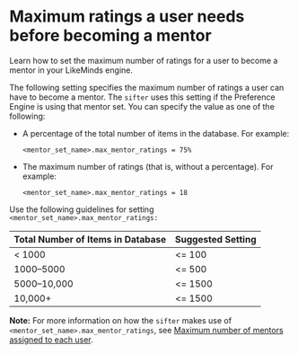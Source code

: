 # Maximum ratings a user needs before becoming a mentor

Learn how to set the maximum number of ratings for a user to become a mentor in your LikeMinds engine.

The following setting specifies the maximum number of ratings a user can have to become a mentor. The `sifter` uses this setting if the Preference Engine is using that mentor set. You can specify the value as one of the following:

-   A percentage of the total number of items in the database. For example:

    ```
    <mentor_set_name>.max_mentor_ratings = 75%
    ```

-   The maximum number of ratings \(that is, without a percentage\). For example:

    ```
    <mentor_set_name>.max_mentor_ratings = 18
    ```


Use the following guidelines for setting `<mentor_set_name>.max_mentor_ratings:`

|Total Number of Items in Database|Suggested Setting|
|---------------------------------|-----------------|
|< 1000|<= 100|
|1000–5000|<= 500|
|5000–10,000|<= 1500|
|10,000+|<= 1500|

**Note:** For more information on how the `sifter` makes use of `<mentor_set_name>.max_mentor_ratings`, see [Maximum number of mentors assigned to each user](pzn_max_mentors_per_user.md).


